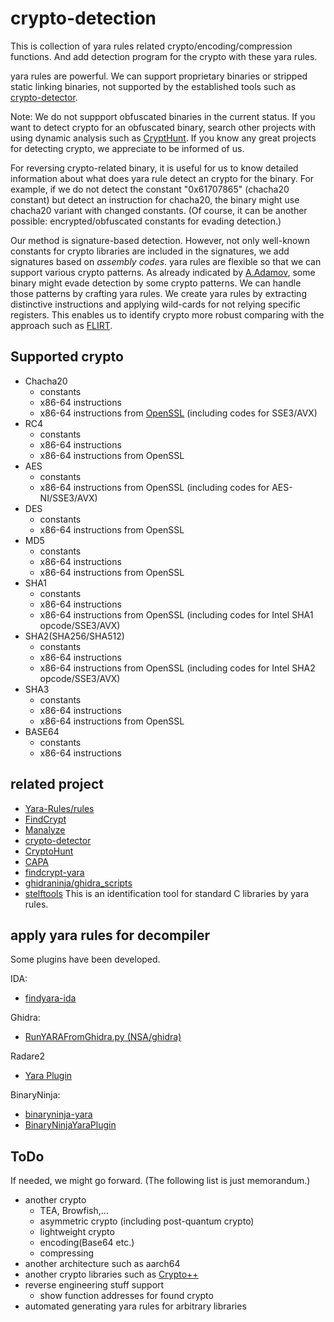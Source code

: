 # crypto-detection

This is collection of yara rules related crypto/encoding/compression functions.
And add detection program for the crypto with these yara rules.

yara rules are powerful. We can support proprietary binaries or stripped static linking binaries, not supported by the established tools such as [crypto-detector](https://github.com/Wind-River/crypto-detector).

Note: We do not suppport obfuscated binaries in the current status. If you want to detect crypto for an obfuscated binary, search other projects with using dynamic analysis such as [CryptHunt](https://github.com/s3team/CryptoHunt). If you know any great projects for detecting crypto, we appreciate to be informed of us. 

For reversing crypto-related binary, it is useful for us to know detailed information about what does yara rule detect an crypto for the binary.
For example, if we do not detect the constant "0x61707865" (chacha20 constant) but detect an instruction for chacha20, the binary might use chacha20 variant with changed constants.
(Of course, it can be another possible: encrypted/obfuscated constants for evading detection.)

Our method is signature-based detection.
However, not only well-known constants for crypto libraries are included in the signatures, we add signatures based on _assembly codes_.
yara rules are flexible so that we can support various crypto patterns.
As already indicated by [A.Adamov](https://www.virusbulletin.com/uploads/pdf/conference_slides/2018/Adamov-VB2018-AIAssistWithRansomware.pdf), some binary might evade detection by some crypto patterns.
We can handle those patterns by crafting yara rules.
We create yara rules by extracting distinctive instructions and applying wild-cards for not relying specific registers.
This enables us to identify crypto more robust comparing with the approach such as [FLIRT](https://hex-rays.com/products/ida/tech/flirt/in_depth/).

## Supported crypto
- Chacha20
  - constants
  - x86-64 instructions
  - x86-64 instructions from [OpenSSL](https://github.com/openssl/openssl) (including codes for SSE3/AVX)
- RC4
  - constants
  - x86-64 instructions
  - x86-64 instructions from OpenSSL
- AES
  - constants
  - x86-64 instructions from OpenSSL (including codes for AES-NI/SSE3/AVX)
- DES
  - constants
  - x86-64 instructions from OpenSSL
- MD5
  - constants
  - x86-64 instructions
  - x86-64 instructions from OpenSSL
- SHA1
  - constants
  - x86-64 instructions
  - x86-64 instructions from OpenSSL (including codes for Intel SHA1 opcode/SSE3/AVX)
- SHA2(SHA256/SHA512)
  - constants
  - x86-64 instructions
  - x86-64 instructions from OpenSSL (including codes for Intel SHA2 opcode/SSE3/AVX)
- SHA3
  - constants
  - x86-64 instructions
  - x86-64 instructions from OpenSSL
- BASE64
  - constants
  - x86-64 instructions

## related project
- [Yara-Rules/rules](https://github.com/Yara-Rules/rules)
- [FindCrypt](https://github.com/you0708/ida/tree/master/idapython_tools/findcrypt)
- [Manalyze](https://github.com/JusticeRage/Manalyze)
- [crypto-detector](https://github.com/Wind-River/crypto-detector)
- [CryptoHunt](https://github.com/s3team/CryptoHunt)
- [CAPA](https://github.com/mandiant/capa)
- [findcrypt-yara](https://github.com/polymorf/findcrypt-yara)
- [ghidraninja/ghidra_scripts](https://github.com/ghidraninja/ghidra_scripts)
- [stelftools](https://github.com/shuakabane/stelftools)
  This is an identification tool for standard C libraries by yara rules.

## apply yara rules for decompiler
Some plugins have been developed.

IDA:
- [findyara-ida](https://github.com/OALabs/findyara-ida)

Ghidra:
- [RunYARAFromGhidra.py (NSA/ghidra)](https://github.com/NationalSecurityAgency/ghidra/blob/master/Ghidra/Features/Base/ghidra_scripts/RunYARAFromGhidra.py)

Radare2
- [Yara Plugin](https://github.com/radareorg/radare2/blob/master/doc/yara.md)

BinaryNinja:
- [binaryninja-yara](https://github.com/starfleetcadet75/binaryninja-yara)
- [BinaryNinjaYaraPlugin](https://github.com/GitMirar/BinaryNinjaYaraPlugin)

## ToDo
If needed, we might go forward. (The following list is just memorandum.)
- another crypto
  - TEA, Browfish,...
  - asymmetric crypto (including post-quantum crypto)
  - lightweight crypto
  - encoding(Base64 etc.)
  - compressing
- another architecture such as aarch64
- another crypto libraries such as [Crypto++](https://github.com/weidai11/cryptopp)
- reverse engineering stuff support
  - show function addresses for found crypto 
- automated generating yara rules for arbitrary libraries
